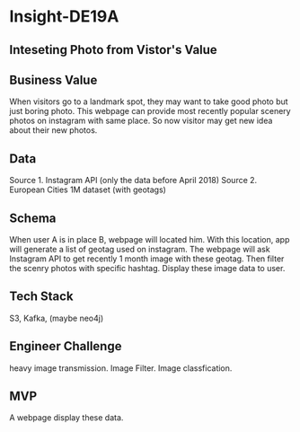 # Insight-DE19A
## Inteseting Photo from Vistor's Value 
## Business Value
When visitors go to a landmark spot, they may want to take good photo but just boring photo. This webpage can provide most recently popular scenery photos on instagram with same place. So now visitor may get new idea about their new photos.

## Data 
Source 1. Instagram API (only the data before April 2018)
Source 2. European Cities 1M dataset (with geotags)

## Schema 
When user A is in place B, webpage will located him. With this location, app will generate a list of geotag used on instagram. The webpage will ask Instagram API to get recently 1 month image with these geotag. Then filter the scenry photos with specific hashtag. Display these image data to user. 

## Tech Stack
S3, Kafka, (maybe neo4j)

## Engineer Challenge 
heavy image transmission. Image Filter. Image classfication. 

## MVP 
A webpage display these data. 
